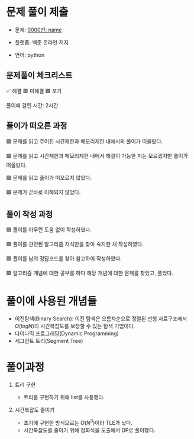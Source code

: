 # 문제 풀이 제출

- 문제: [0000번: name](https://www.acmicpc.net/problem/0000)

- 플랫폼: 백준 온라인 저지

- 언어: python

## 문제풀이 체크리스트

✅ 해결  🟩 미해결  🟩 포기

풀이에 걸린 시간: 2시간

##  풀이가 떠오른 과정

🟩 문제를 읽고 주어진 시간제한과 메모리제한 내에서의 풀이가 떠올랐다.

🟩 문제를 읽고 시간제한과 메모리제한 내에서 해결이 가능한 지는 모르겠지만 풀이가 떠올랐다.

🟩 문제를 읽고 풀이가 떠오르지 않았다.

🟩 문제가 곧바로 이해되지 않았다.

## 풀이 작성 과정

🟩 풀이를 아무런 도움 없이 작성하였다.

🟩 풀이를 관련된 알고리즘 지식만을 찾아 숙지한 채 작성하였다.

🟩 풀이를 남의 정답코드를 찾아 참고하여 작성하였다.

🟩 알고리즘 개념에 대한 공부를 하다 해당 개념에 대한 문제를 찾았고, 풀었다.

# 풀이에 사용된 개념들

- 이진탐색(Binary Search): 이진 탐색은 오름차순으로 정렬된 선형 자료구조에서 $O(logN)$의 시간복잡도를 보장할 수 있는 탐색 기법이다.
- 다이나믹 프로그래밍(Dynamic Programming)
- 세그먼트 트리(Segment Tree)

# 풀이과정

1. 트리 구현
    - 트리를 구현하기 위해 list를 사용했다.

2. 시간복잡도 줄이기
    - 초기에 구현한 방식으로는 $O(N^3)$이라 TLE가 났다.
    - 시간복잡도를 줄이기 위해 점화식을 도출해서 DP로 풀이했다.